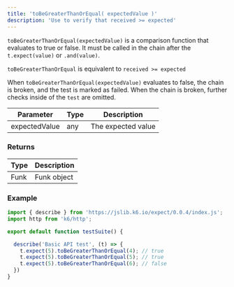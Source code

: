 ```yaml
---
title: 'toBeGreaterThanOrEqual( expectedValue )'
description: 'Use to verify that received >= expected'
---
```


`toBeGreaterThanOrEqual(expectedValue)` is a comparison function that evaluates to true or false. It must be called in the chain after the `t.expect(value)` or `.and(value)`. 

`toBeGreaterThanOrEqual` is equivalent to `received >= expected`

When `toBeGreaterThanOrEqual(expectedValue)` evaluates to false, the chain is broken, and the test is marked as failed. When the chain is broken, further checks inside of the `test` are omitted. 


| Parameter      | Type   | Description                                                                          |
| -------------- | ------ | ------------------------------------------------------------------------------------ |
| expectedValue  | any    | The expected value |


### Returns

| Type   | Description                     |
| ------ | ------------------------------- |
| Funk   | Funk object |

### Example

<CodeGroup labels={[]}>

```javascript
import { describe } from 'https://jslib.k6.io/expect/0.0.4/index.js';
import http from 'k6/http';

export default function testSuite() {

  describe('Basic API test', (t) => {
    t.expect(5).toBeGreaterThanOrEqual(4); // true
    t.expect(5).toBeGreaterThanOrEqual(5); // true
    t.expect(5).toBeGreaterThanOrEqual(6); // false
  })
}
```

</CodeGroup>
